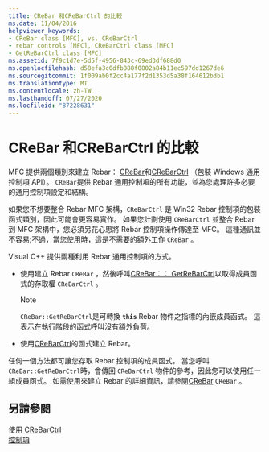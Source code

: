 ```yaml
---
title: CReBar 和CReBarCtrl 的比較
ms.date: 11/04/2016
helpviewer_keywords:
- CReBar class [MFC], vs. CReBarCtrl
- rebar controls [MFC], CReBarCtrl class [MFC]
- GetReBarCtrl class [MFC]
ms.assetid: 7f9c1d7e-5d5f-4956-843c-69ed3df688d0
ms.openlocfilehash: d58efa3c0dfb888f0802a84b11ec597dd1267de6
ms.sourcegitcommit: 1f009ab0f2cc4a177f2d1353d5a38f164612bdb1
ms.translationtype: MT
ms.contentlocale: zh-TW
ms.lasthandoff: 07/27/2020
ms.locfileid: "87228631"
---
```

# <a name="crebar-vs-crebarctrl"></a>CReBar 和CReBarCtrl 的比較

MFC 提供兩個類別來建立 Rebar： [CReBar](reference/crebar-class.md)和[CReBarCtrl](reference/crebarctrl-class.md) （包裝 Windows 通用控制項 API）。 `CReBar`提供 Rebar 通用控制項的所有功能，並為您處理許多必要的通用控制項設定和結構。

如果您不想要整合 Rebar MFC 架構，`CReBarCtrl` 是 Win32 Rebar 控制項的包裝函式類別，因此可能會更容易實作。 如果您計劃使用 `CReBarCtrl` 並整合 Rebar 到 MFC 架構中，您必須另花心思將 Rebar 控制項操作傳達至 MFC。 這種通訊並不容易;不過，當您使用時，這是不需要的額外工作 `CReBar` 。

Visual C++ 提供兩種利用 Rebar 通用控制項的方式。

- 使用建立 Rebar `CReBar` ，然後呼叫[CReBar：： GetReBarCtrl](reference/crebar-class.md#getrebarctrl)以取得成員函式的存取權 `CReBarCtrl` 。

    > [!NOTE]
    >  `CReBar::GetReBarCtrl`是可轉換 **`this`** Rebar 物件之指標的內嵌成員函式。 這表示在執行階段的函式呼叫沒有額外負荷。

- 使用[CReBarCtrl](reference/crebarctrl-class.md)的函式建立 Rebar。

任何一個方法都可讓您存取 Rebar 控制項的成員函式。 當您呼叫 `CReBar::GetReBarCtrl`時，會傳回 `CReBarCtrl` 物件的參考，因此您可以使用任一組成員函式。 如需使用來建立 Rebar 的詳細資訊，請參閱[CReBar](reference/crebar-class.md) `CReBar` 。

## <a name="see-also"></a>另請參閱

[使用 CReBarCtrl](using-crebarctrl.md)<br/>
[控制項](controls-mfc.md)
